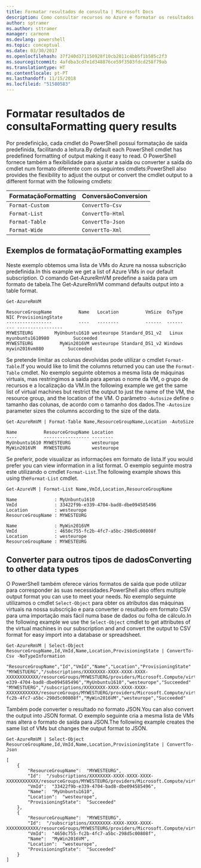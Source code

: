 ```yaml
---
title: Formatar resultados de consulta | Microsoft Docs
description: Como consultar recursos no Azure e formatar os resultados.
author: sptramer
ms.author: sttramer
manager: carmonm
ms.devlang: powershell
ms.topic: conceptual
ms.date: 03/30/2017
ms.openlocfilehash: 37f240d371150928f10cb2811c4bb5f1b585c2f3
ms.sourcegitcommit: 4afdba3cd7e1d348876ce59f3503fdcd258f79ab
ms.translationtype: HT
ms.contentlocale: pt-PT
ms.lasthandoff: 11/15/2018
ms.locfileid: "51580583"
---
```

# <a name="formatting-query-results"></a><span data-ttu-id="4912c-103">Formatar resultados de consulta</span><span class="sxs-lookup"><span data-stu-id="4912c-103">Formatting query results</span></span>

<span data-ttu-id="4912c-104">Por predefinição, cada cmdlet do PowerShell possui formatação de saída predefinida, facilitando a leitura.</span><span class="sxs-lookup"><span data-stu-id="4912c-104">By default each PowerShell cmdlet has predefined formatting of output making it easy to read.</span></span>  <span data-ttu-id="4912c-105">O PowerShell fornece também a flexibilidade para ajustar a saída ou converter a saída do cmdlet num formato diferente com os seguintes cmdlets:</span><span class="sxs-lookup"><span data-stu-id="4912c-105">PowerShell also provides the flexibility to adjust the output or convert the cmdlet output to a different format with the following cmdlets:</span></span>

| <span data-ttu-id="4912c-106">Formatação</span><span class="sxs-lookup"><span data-stu-id="4912c-106">Formatting</span></span>      | <span data-ttu-id="4912c-107">Conversão</span><span class="sxs-lookup"><span data-stu-id="4912c-107">Conversion</span></span>       |
|-----------------|------------------|
| `Format-Custom` | `ConvertTo-Csv`  |
| `Format-List`   | `ConvertTo-Html` |
| `Format-Table`  | `ConvertTo-Json` |
| `Format-Wide`   | `ConvertTo-Xml`  |

## <a name="formatting-examples"></a><span data-ttu-id="4912c-108">Exemplos de formatação</span><span class="sxs-lookup"><span data-stu-id="4912c-108">Formatting examples</span></span>

<span data-ttu-id="4912c-109">Neste exemplo obtemos uma lista de VMs do Azure na nossa subscrição predefinida.</span><span class="sxs-lookup"><span data-stu-id="4912c-109">In this example we get a list of Azure VMs in our default subscription.</span></span>  <span data-ttu-id="4912c-110">O comando Get-AzureRmVM predefine a saída para um formato de tabela.</span><span class="sxs-lookup"><span data-stu-id="4912c-110">The Get-AzureRmVM command defaults output into a table format.</span></span>

```powershell-interactive
Get-AzureRmVM
```

```output
ResourceGroupName          Name   Location          VmSize  OsType              NIC ProvisioningState
-----------------          ----   --------          ------  ------              --- -----------------
MYWESTEURG        MyUnbuntu1610 westeurope Standard_DS1_v2   Linux myunbuntu1610980         Succeeded
MYWESTEURG          MyWin2016VM westeurope Standard_DS1_v2 Windows   mywin2016vm880         Succeeded
```

<span data-ttu-id="4912c-111">Se pretende limitar as colunas devolvidas pode utilizar o cmdlet `Format-Table`.</span><span class="sxs-lookup"><span data-stu-id="4912c-111">If you would like to limit the columns returned you can use the `Format-Table` cmdlet.</span></span> <span data-ttu-id="4912c-112">No exemplo seguinte obtemos a mesma lista de máquinas virtuais, mas restringimos a saída para apenas o nome da VM, o grupo de recursos e a localização da VM.</span><span class="sxs-lookup"><span data-stu-id="4912c-112">In the following example we get the same list of virtual machines but restrict the output to just the name of the VM, the resource group, and the location of the VM.</span></span>  <span data-ttu-id="4912c-113">O parâmetro `-Autosize` define o tamanho das colunas, de acordo com o tamanho dos dados.</span><span class="sxs-lookup"><span data-stu-id="4912c-113">The `-Autosize` parameter sizes the columns according to the size of the data.</span></span>

```powershell-interactive
Get-AzureRmVM | Format-Table Name,ResourceGroupName,Location -AutoSize
```

```output
Name          ResourceGroupName Location
----          ----------------- --------
MyUnbuntu1610 MYWESTEURG        westeurope
MyWin2016VM   MYWESTEURG        westeurope
```

<span data-ttu-id="4912c-114">Se preferir, pode visualizar as informações em formato de lista.</span><span class="sxs-lookup"><span data-stu-id="4912c-114">If you would prefer you can view information in a list format.</span></span> <span data-ttu-id="4912c-115">O exemplo seguinte mostra este utilizando o cmdlet `Format-List`.</span><span class="sxs-lookup"><span data-stu-id="4912c-115">The following example shows this using the`Format-List` cmdlet.</span></span>

```powershell-interactive
Get-AzureVM | Format-List Name,VmId,Location,ResourceGroupName
```

```output
Name              : MyUnbuntu1610
VmId              : 33422f9b-e339-4704-bad8-dbe094585496
Location          : westeurope
ResourceGroupName : MYWESTEURG

Name              : MyWin2016VM
VmId              : 4650c755-fc2b-4fc7-a5bc-298d5c00808f
Location          : westeurope
ResourceGroupName : MYWESTEURG
```

## <a name="converting-to-other-data-types"></a><span data-ttu-id="4912c-116">Converter para outros tipos de dados</span><span class="sxs-lookup"><span data-stu-id="4912c-116">Converting to other data types</span></span>

<span data-ttu-id="4912c-117">O PowerShell também oferece vários formatos de saída que pode utilizar para corresponder às suas necessidades.</span><span class="sxs-lookup"><span data-stu-id="4912c-117">PowerShell also offers multiple output format you can use to meet your needs.</span></span>  <span data-ttu-id="4912c-118">No exemplo seguinte utilizamos o cmdlet `Select-Object` para obter os atributos das máquinas virtuais na nossa subscrição e para converter o resultado em formato CSV para uma importação mais fácil numa base de dados ou folha de cálculo.</span><span class="sxs-lookup"><span data-stu-id="4912c-118">In the following example we use the `Select-Object` cmdlet to get attributes of the virtual machines in our subscription and and convert the output to CSV format for easy import into a database or spreadsheet.</span></span>

```powershell-interactive
Get-AzureRmVM | Select-Object ResourceGroupName,Id,VmId,Name,Location,ProvisioningState | ConvertTo-Csv -NoTypeInformation
```

```output
"ResourceGroupName","Id","VmId","Name","Location","ProvisioningState"
"MYWESTUERG","/subscriptions/XXXXXXXX-XXXX-XXXX-XXXX-XXXXXXXXXXXX/resourceGroups/MYWESTUERG/providers/Microsoft.Compute/virtualMachines/MyUnbuntu1610","33422f9b-e339-4704-bad8-dbe094585496","MyUnbuntu1610","westeurope","Succeeded"
"MYWESTUERG","/subscriptions/XXXXXXXX-XXXX-XXXX-XXXX-XXXXXXXXXXXX/resourceGroups/MYWESTUERG/providers/Microsoft.Compute/virtualMachines/MyWin2016VM","4650c755-fc2b-4fc7-a5bc-298d5c00808f","MyWin2016VM","westeurope","Succeeded"
```

<span data-ttu-id="4912c-119">Também pode converter o resultado no formato JSON.</span><span class="sxs-lookup"><span data-stu-id="4912c-119">You can also convert the output into JSON format.</span></span>  <span data-ttu-id="4912c-120">O exemplo seguinte cria a mesma lista de VMs mas altera o formato de saída para JSON.</span><span class="sxs-lookup"><span data-stu-id="4912c-120">The following example creates the same list of VMs but changes the output format to JSON.</span></span>

```powershell-interactive
Get-AzureRmVM | Select-Object ResourceGroupName,Id,VmId,Name,Location,ProvisioningState | ConvertTo-Json
```

```output
[
    {
        "ResourceGroupName":  "MYWESTEURG",
        "Id":  "/subscriptions/XXXXXXXX-XXXX-XXXX-XXXX-XXXXXXXXXXXX/resourceGroups/MYWESTEURG/providers/Microsoft.Compute/virtualMachines/MyUnbuntu1610",
        "VmId":  "33422f9b-e339-4704-bad8-dbe094585496",
        "Name":  "MyUnbuntu1610",
        "Location":  "westeurope",
        "ProvisioningState":  "Succeeded"
    },
    {
        "ResourceGroupName":  "MYWESTEURG",
        "Id":  "/subscriptions/XXXXXXXX-XXXX-XXXX-XXXX-XXXXXXXXXXXX/resourceGroups/MYWESTEURG/providers/Microsoft.Compute/virtualMachines/MyWin2016VM",
        "VmId":  "4650c755-fc2b-4fc7-a5bc-298d5c00808f",
        "Name":  "MyWin2016VM",
        "Location":  "westeurope",
        "ProvisioningState":  "Succeeded"
    }
]
```
